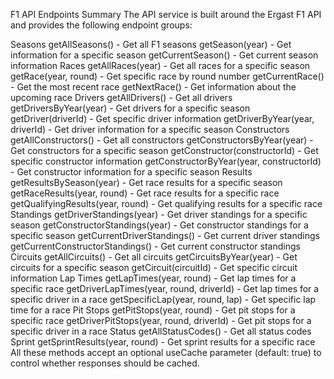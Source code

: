 F1 API Endpoints Summary
The API service is built around the Ergast F1 API and provides the following endpoint groups:

Seasons
getAllSeasons() - Get all F1 seasons
getSeason(year) - Get information for a specific season
getCurrentSeason() - Get current season information
Races
getAllRaces(year) - Get all races for a specific season
getRace(year, round) - Get specific race by round number
getCurrentRace() - Get the most recent race
getNextRace() - Get information about the upcoming race
Drivers
getAllDrivers() - Get all drivers
getDriversByYear(year) - Get drivers for a specific season
getDriver(driverId) - Get specific driver information
getDriverByYear(year, driverId) - Get driver information for a specific season
Constructors
getAllConstructors() - Get all constructors
getConstructorsByYear(year) - Get constructors for a specific season
getConstructor(constructorId) - Get specific constructor information
getConstructorByYear(year, constructorId) - Get constructor information for a specific season
Results
getResultsBySeason(year) - Get race results for a specific season
getRaceResults(year, round) - Get race results for a specific race
getQualifyingResults(year, round) - Get qualifying results for a specific race
Standings
getDriverStandings(year) - Get driver standings for a specific season
getConstructorStandings(year) - Get constructor standings for a specific season
getCurrentDriverStandings() - Get current driver standings
getCurrentConstructorStandings() - Get current constructor standings
Circuits
getAllCircuits() - Get all circuits
getCircuitsByYear(year) - Get circuits for a specific season
getCircuit(circuitId) - Get specific circuit information
Lap Times
getLapTimes(year, round) - Get lap times for a specific race
getDriverLapTimes(year, round, driverId) - Get lap times for a specific driver in a race
getSpecificLap(year, round, lap) - Get specific lap time for a race
Pit Stops
getPitStops(year, round) - Get pit stops for a specific race
getDriverPitStops(year, round, driverId) - Get pit stops for a specific driver in a race
Status
getAllStatusCodes() - Get all status codes
Sprint
getSprintResults(year, round) - Get sprint results for a specific race
All these methods accept an optional useCache parameter (default: true) to control whether responses should be cached.
